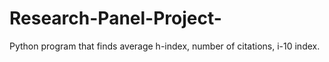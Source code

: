 # Research-Panel-Project-
Python program that finds average h-index, number of citations, i-10 index. 

